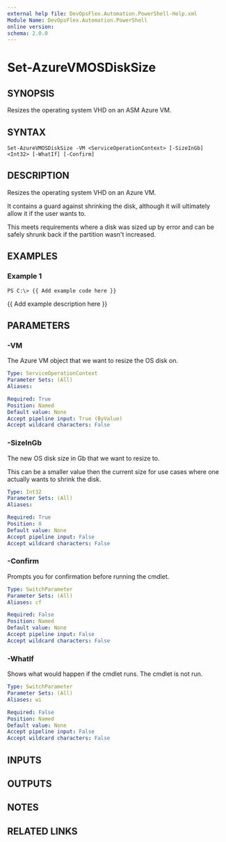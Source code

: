 ```yaml
---
external help file: DevOpsFlex.Automation.PowerShell-Help.xml
Module Name: DevOpsFlex.Automation.PowerShell
online version: 
schema: 2.0.0
---
```


# Set-AzureVMOSDiskSize

## SYNOPSIS
Resizes the operating system VHD on an ASM Azure VM.

## SYNTAX

```
Set-AzureVMOSDiskSize -VM <ServiceOperationContext> [-SizeInGb] <Int32> [-WhatIf] [-Confirm]
```

## DESCRIPTION
Resizes the operating system VHD on an Azure VM.

It contains a guard against shrinking the disk, although it will ultimately allow it if the user wants to.

This meets requirements where a disk was sized up by error and can be safely shrunk back if the partition wasn't increased.

## EXAMPLES

### Example 1
```
PS C:\> {{ Add example code here }}
```

{{ Add example description here }}

## PARAMETERS

### -VM
The Azure VM object that we want to resize the OS disk on.

```yaml
Type: ServiceOperationContext
Parameter Sets: (All)
Aliases: 

Required: True
Position: Named
Default value: None
Accept pipeline input: True (ByValue)
Accept wildcard characters: False
```

### -SizeInGb
The new OS disk size in Gb that we want to resize to.

This can be a smaller value then the current size for use cases where one actually wants to shrink the disk.

```yaml
Type: Int32
Parameter Sets: (All)
Aliases: 

Required: True
Position: 0
Default value: None
Accept pipeline input: False
Accept wildcard characters: False
```

### -Confirm
Prompts you for confirmation before running the cmdlet.

```yaml
Type: SwitchParameter
Parameter Sets: (All)
Aliases: cf

Required: False
Position: Named
Default value: None
Accept pipeline input: False
Accept wildcard characters: False
```

### -WhatIf
Shows what would happen if the cmdlet runs.
The cmdlet is not run.

```yaml
Type: SwitchParameter
Parameter Sets: (All)
Aliases: wi

Required: False
Position: Named
Default value: None
Accept pipeline input: False
Accept wildcard characters: False
```

## INPUTS

## OUTPUTS

## NOTES

## RELATED LINKS

